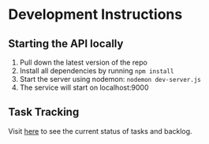 # Development Instructions

## Starting the API locally
1. Pull down the latest version of the repo
2. Install all dependencies by running `npm install`
3. Start the server using nodemon: `nodemon dev-server.js`
4. The service will start on localhost:9000


## Task Tracking
Visit [here](https://trello.com/b/2UBXPQ4H/parking-notifier) to see the current status of tasks and backlog.